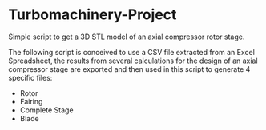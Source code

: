 # Turbomachinery-Project
Simple script to get a 3D STL model of an axial compressor rotor stage.

The following script is conceived to use a CSV file extracted from an Excel Spreadsheet, the results 
from several calculations for the design of an axial compressor stage are exported and then used in this 
script to generate 4 specific files:

- Rotor
- Fairing
- Complete Stage
- Blade
